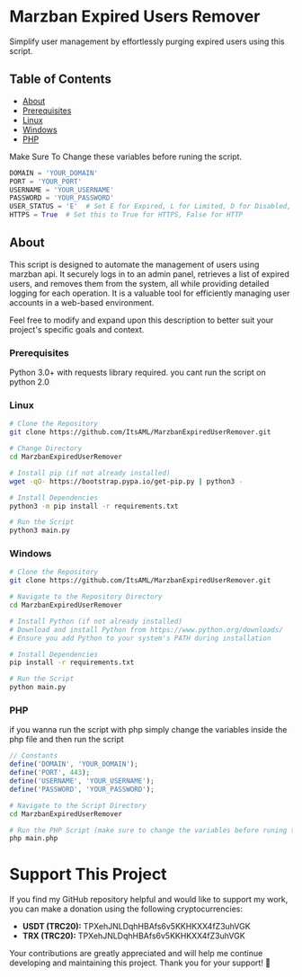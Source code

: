 # Marzban Expired Users Remover

Simplify user management by effortlessly purging expired users using this script.

## Table of Contents
- [About](#about)
- [Prerequisites](#prerequisites)
- [Linux](#Linux)
- [Windows](#windows)
- [PHP](#php)

Make Sure To Change these variables before runing the script.
```python
DOMAIN = 'YOUR_DOMAIN'
PORT = 'YOUR_PORT'
USERNAME = 'YOUR_USERNAME'
PASSWORD = 'YOUR_PASSWORD'
USER_STATUS = 'E'  # Set E for Expired, L for Limited, D for Disabled, A for Active
HTTPS = True  # Set this to True for HTTPS, False for HTTP
```

## About

This script is designed to automate the management of users using marzban api. It securely logs in to an admin panel, retrieves a list of expired users, and removes them from the system, all while providing detailed logging for each operation. It is a valuable tool for efficiently managing user accounts in a web-based environment.

Feel free to modify and expand upon this description to better suit your project's specific goals and context.

### Prerequisites
Python 3.0+ with requests library required. you cant run the script on python 2.0
### Linux
```bash
# Clone the Repository
git clone https://github.com/ItsAML/MarzbanExpiredUserRemover.git

# Change Directory
cd MarzbanExpiredUserRemover

# Install pip (if not already installed)
wget -qO- https://bootstrap.pypa.io/get-pip.py | python3 -

# Install Dependencies
python3 -m pip install -r requirements.txt

# Run the Script
python3 main.py
```
### Windows
```bash
# Clone the Repository
git clone https://github.com/ItsAML/MarzbanExpiredUserRemover.git

# Navigate to the Repository Directory
cd MarzbanExpiredUserRemover

# Install Python (if not already installed)
# Download and install Python from https://www.python.org/downloads/
# Ensure you add Python to your system's PATH during installation

# Install Dependencies
pip install -r requirements.txt

# Run the Script
python main.py
```
### PHP
if you wanna run the script with php simply change the variables inside the php file and then run the script
```php
// Constants
define('DOMAIN', 'YOUR_DOMAIN');
define('PORT', 443);
define('USERNAME', 'YOUR_USERNAME');
define('PASSWORD', 'YOUR_PASSWORD');
```
```bash
# Navigate to the Script Directory
cd MarzbanExpiredUserRemover

# Run the PHP Script (make sure to change the variables before runing the script so you wont run into any issue)
php main.php

```
# Support This Project

If you find my GitHub repository helpful and would like to support my work, you can make a donation using the following cryptocurrencies:

- **USDT (TRC20):** TPXehJNLDqhHBAfs6v5KKHKXX4fZ3uhVGK
- **TRX (TRC20):** TPXehJNLDqhHBAfs6v5KKHKXX4fZ3uhVGK

Your contributions are greatly appreciated and will help me continue developing and maintaining this project. Thank you for your support! 🙌



